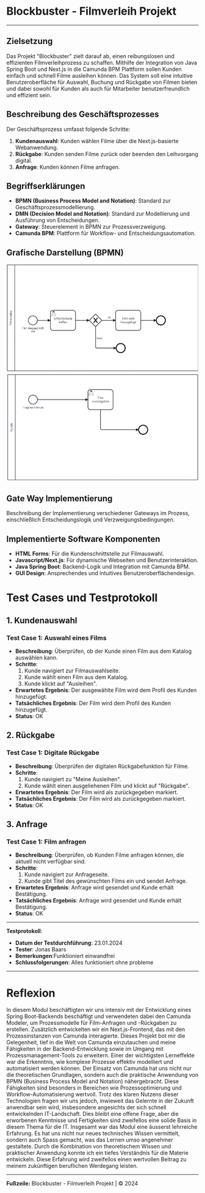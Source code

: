 # Blockbuster - Filmverleih Projekt

---

## Zielsetzung
Das Projekt "Blockbuster" zielt darauf ab, einen reibungslosen und effizienten Filmverleihprozess zu schaffen. Mithilfe der Integration von Java Spring Boot und Next.js in die Camunda BPM Plattform sollen Kunden einfach und schnell Filme ausleihen können. Das System soll eine intuitive Benutzeroberfläche für Auswahl, Buchung und Rückgabe von Filmen bieten und dabei sowohl für Kunden als auch für Mitarbeiter benutzerfreundlich und effizient sein.

## Beschreibung des Geschäftsprozesses
Der Geschäftsprozess umfasst folgende Schritte:
1. **Kundenauswahl**: Kunden wählen Filme über die Next.js-basierte Webanwendung.
2. **Rückgabe**: Kunden senden Filme zurück oder beenden den Leihvorgang digital.
3. **Anfrage**: Kunden können Filme anfragen.

## Begriffserklärungen
- **BPMN (Business Process Model and Notation)**: Standard zur Geschäftsprozessmodellierung.
- **DMN (Decision Model and Notation)**: Standard zur Modellierung und Ausführung von Entscheidungen.
- **Gateway**: Steuerelement in BPMN zur Prozessverzweigung.
- **Camunda BPM**: Plattform für Workflow- und Entscheidungsautomation.

## Grafische Darstellung (BPMN)
![erstes bild](camunda_tbz.png)
![zweites bild](camunda_tbz2.png)


## Gate Way Implementierung
Beschreibung der Implementierung verschiedener Gateways im Prozess, einschließlich Entscheidungslogik und Verzweigungsbedingungen.

## Implementierte Software Komponenten
- **HTML Forms**: Für die Kundenschnittstelle zur Filmauswahl.
- **Javascript/Next.js**: Für dynamische Webseiten und Benutzerinteraktion.
- **Java Spring Boot**: Backend-Logik und Integration mit Camunda BPM.
- **GUI Design**: Ansprechendes und intuitives Benutzeroberflächendesign.

# Test Cases und Testprotokoll

## 1. Kundenauswahl

### Test Case 1: Auswahl eines Films
- **Beschreibung**: Überprüfen, ob der Kunde einen Film aus dem Katalog auswählen kann.
- **Schritte**:
  1. Kunde navigiert zur Filmauswahlseite.
  2. Kunde wählt einen Film aus dem Katalog.
  3. Kunde klickt auf "Ausleihen".
- **Erwartetes Ergebnis**: Der ausgewählte Film wird dem Profil des Kunden hinzugefügt.
- **Tatsächliches Ergebnis**: Der Film wird dem Profil des Kunden hinzugefügt.
- **Status**: OK

## 2. Rückgabe

### Test Case 1: Digitale Rückgabe
- **Beschreibung**: Überprüfen der digitalen Rückgabefunktion für Filme.
- **Schritte**:
  1. Kunde navigiert zu "Meine Ausleihen".
  2. Kunde wählt einen ausgeliehenen Film und klickt auf "Rückgabe".
- **Erwartetes Ergebnis**: Der Film wird als zurückgegeben markiert.
- **Tatsächliches Ergebnis**: Der Film wird als zurückgegeben markiert.
- **Status**: OK

## 3. Anfrage

### Test Case 1: Film anfragen
- **Beschreibung**: Überprüfen, ob Kunden Filme anfragen können, die aktuell nicht verfügbar sind.
- **Schritte**:
  1. Kunde navigiert zur Anfrageseite.
  2. Kunde gibt Titel des gewünschten Films ein und sendet Anfrage.
- **Erwartetes Ergebnis**: Anfrage wird gesendet und Kunde erhält Bestätigung.
- **Tatsächliches Ergebnis**: Anfrage wird gesendet und Kunde erhält Bestätigung.
- **Status**: OK

---

**Testprotokoll**:

- **Datum der Testdurchführung**: 23.01.2024
- **Tester**: Jonas Baars
- **Bemerkungen**:Funktioniert einwandfrei
- **Schlussfolgerungen**: Alles funktioniert ohne probleme

---


# Reflexion

In diesem Modul beschäftigten wir uns intensiv mit der Entwicklung eines Spring Boot-Backends beschäftigt und verwendeten dabei den Camunda Modeler, um Prozessmodelle für Film-Anfragen und -Rückgaben zu erstellen. Zusätzlich entwickelten wir ein Next.js-Frontend, das mit den Prozessinstanzen von Camunda interagierte. Dieses Projekt bot mir die Gelegenheit, tief in die Welt von Camunda einzutauchen und meine Fähigkeiten in der Backend-Entwicklung sowie im Umgang mit Prozessmanagement-Tools zu erweitern. Einer der wichtigsten Lerneffekte war die Erkenntnis, wie komplexe Prozesse effektiv modelliert und automatisiert werden können. Der Einsatz von Camunda hat uns nicht nur die theoretischen Grundlagen, sondern auch die praktische Anwendung von BPMN (Business Process Model and Notation) nähergebracht. Diese Fähigkeiten sind besonders in Bereichen wie Prozessoptimierung und Workflow-Automatisierung wertvoll.
Trotz des klaren Nutzens dieser Technologien fragen wir uns jedoch, inwieweit das Gelernte in der Zukunft anwendbar sein wird, insbesondere angesichts der sich schnell entwickelnden IT-Landschaft. Dies bleibt eine offene Frage, aber die erworbenen Kenntnisse und Fertigkeiten sind zweifellos eine solide Basis in diesem Thema für die IT.
Insgesamt war das Modul eine äusserst lehrreiche Erfahrung. Es hat uns nicht nur neues technisches Wissen vermittelt, sondern auch Spass gemacht, was das Lernen umso angenehmer gestaltete. Durch die Kombination von theoretischem Wissen und praktischer Anwendung konnte ich ein tiefes Verständnis für die Materie entwickeln. Diese Erfahrung wird zweifellos einen wertvollen Beitrag zu meinem zukünftigen beruflichen Werdegang leisten.



---

**Fußzeile:** Blockbuster - Filmverleih Projekt | © 2024
